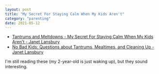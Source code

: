 ```yaml
---
layout: post
title: "My Secret For Staying Calm When My Kids Aren't"
category: "parenting"
date: 2021-05-12
---
```


- [Tantrums and Meltdowns - My Secret For Staying Calm When My Kids Aren't - Janet Lansbury](https://www.janetlansbury.com/2012/11/tantrums-and-meltdowns-my-secret-for-staying-calm-when-my-kids-arent/)
- [No Bad Kids: Questions about Tantrums, Mealtimes, and Cleaning Up - Janet Lansbury](https://www.janetlansbury.com/2020/01/no-bad-kids-questions-about-tantrums-mealtimes-and-cleaning-up/)

I'm still reading these (my 2-year-old is just waking up), but they sound interesting.
